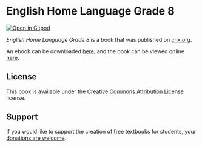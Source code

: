 # English Home Language Grade 8

[![Open in Gitpod](https://gitpod.io/button/open-in-gitpod.svg)](https://gitpod.io/from-referrer/)

_English Home Language Grade 8_ is a book that was published on [cnx.org](https://cnx.org/).

An ebook can be downloaded [here](https://github.com/cnx-user-books/cnxbook-english-home-language-grade-8/releases/latest), and the book can be viewed online [here](https://github.com/cnx-user-books/cnxbook-english-home-language-grade-8/releases/latest).

## License
This book is available under the [Creative Commons Attribution License](./LICENSE) license.

## Support
If you would like to support the creation of free textbooks for students, your [donations are welcome](https://riceconnect.rice.edu/donation/support-openstax-banner).

